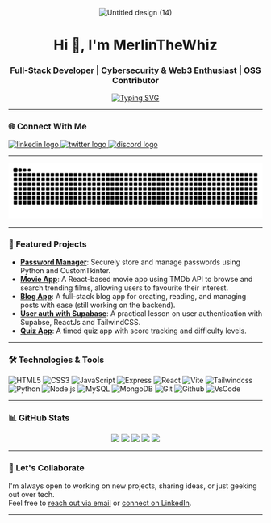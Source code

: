 <p align="center">
  <img width="1000" height="300" alt="Untitled design (14)" src="https://github.com/user-attachments/assets/ee15b17e-e54b-42fc-9f58-cf97bcd8a1aa" />
</p>

<h1 align="center">Hi 👋, I'm MerlinTheWhiz</h1>
<h3 align="center">Full-Stack Developer | Cybersecurity & Web3 Enthusiast | OSS Contributor</h3>

<p align="center">
  <a href="https://git.io/typing-svg">
    <img
      src="https://readme-typing-svg.demolab.com?font=Kanit&size=30&pause=1000&speed=45&color=008AFA&background=FAFAFA00&center=true&width=700&lines=Your+Next+Favourite+Developer;MerlinTheWhiz+at+your+Service+%F0%9F%A7%99%E2%80%8D%E2%99%82%EF%B8%8F;Design+Meets+Functionality;Your+Vision,+My+Craft;From+Idea+to+Product;Let%E2%80%99s+Build+Something+Legendary"
      alt="Typing SVG"
    />
  </a>
</p>


---

### 🌐 Connect With Me 
<div align="left">
  <a href="https://linkedin.com/in/michaelanokamcodes">
    <img src="https://raw.githubusercontent.com/maurodesouza/profile-readme-generator/master/src/assets/icons/social/linkedin/default.svg" width="52" height="40" alt="linkedin logo" />
  </a>
  <a href="https://x.com/michael_anokam">
    <img src="https://raw.githubusercontent.com/maurodesouza/profile-readme-generator/master/src/assets/icons/social/twitter/default.svg" width="52" height="40" alt="twitter logo" />
  </a>
  <a href="https://discordapp.com/users/1010640810695479309">
    <img src="https://raw.githubusercontent.com/maurodesouza/profile-readme-generator/master/src/assets/icons/social/discord/default.svg" width="52" height="40" alt="discord logo" />
  </a>
</div>

---

<div align="center">
  <img src="https://raw.githubusercontent.com/MerlinTheWhiz/MerlinTheWhiz/output/snake.svg" alt="Snake animation" />
</div>

---

### 🚀 Featured Projects

- [**Password Manager**](https://github.com/MerlinTheWhiz/password-manager): Securely store and manage passwords using Python and CustomTkinter.
- [**Movie App**](https://github.com/MerlinTheWhiz/movie-app): A React-based movie app using TMDb API to browse and search trending films, allowing users to favourite their interest.
- [**Blog App**](https://github.com/MerlinTheWhiz/Whizlog-Blog-app-): A full-stack blog app for creating, reading, and managing posts with ease (still working on the backend).
- [**User auth with Supabase**](https://github.com/MerlinTheWhiz/user-auth-with-supabase): A practical lesson on user authentication with Supabse, ReactJs and TailwindCSS.
- [**Quiz App**](https://github.com/MerlinTheWhiz/quiz-app): A timed quiz app with score tracking and difficulty levels.

---

### 🛠️ Technologies & Tools

  ![HTML5](https://img.shields.io/badge/-HTML5-orange?style=for-the-badge&logo=html5&logoColor=white) ![CSS3](https://img.shields.io/badge/-CSS3-blue?style=for-the-badge&logo=css3&logoColor=white) ![JavaScript](https://img.shields.io/badge/-JavaScript-yellow?style=for-the-badge&logo=javascript&logoColor=black) ![Express](https://img.shields.io/badge/-Express-indigo?style=for-the-badge&logo=express&logoColor=white) ![React](https://img.shields.io/badge/-React-blue?style=for-the-badge&logo=react&logoColor=white) ![Vite](https://img.shields.io/badge/-Vite-yellow?style=for-the-badge&logo=vite&logoColor=white) ![Tailwindcss](https://img.shields.io/badge/-Tailwindcss-blue?style=for-the-badge&logo=tailwindcss&logoColor=white) ![Python](https://img.shields.io/badge/-Python-red?style=for-the-badge&logo=python&logoColor=black) ![Node.js](https://img.shields.io/badge/-Node.js-green?style=for-the-badge&logo=node.js&logoColor=white) ![MySQL](https://img.shields.io/badge/-MySQL-red?style=for-the-badge&logo=mysql&logoColor=black) ![MongoDB](https://img.shields.io/badge/-MongoDB-green?style=for-the-badge&logo=mongodb&logoColor=white) ![Git](https://img.shields.io/badge/-Git-red?style=for-the-badge&logo=git&logoColor=black) ![Github](https://img.shields.io/badge/-Github-black?style=for-the-badge&logo=github&logoColor=white) ![VsCode](https://img.shields.io/badge/-VsCode-blue?style=for-the-badge&logo=vscode&logoColor=black)

---

### 📊 GitHub Stats
<div align="center">
  <img src="https://github-readme-stats.vercel.app/api?username=MerlinTheWhiz&show_icons=true&count_private=true&bg_color=0d1117&title_color=00aaff&text_color=ffffff&icon_color=00aaff" height="150" />
  
  <img src="https://github-readme-stats.vercel.app/api/top-langs/?username=MerlinTheWhiz&layout=compact&bg_color=0d1117&title_color=00aaff&text_color=ffffff&icon_color=00aaff" height="150" />
  
  <img src="https://streak-stats.demolab.com?user=MerlinTheWhiz&background=0d1117&ring=00aaff&fire=00aaff&currStreakLabel=00aaff&currStreakNum=ffffff&sideNums=ffffff&sideLabels=00aaff&dates=ffffff" height="150" />
  
  <img src="https://github-profile-trophy.vercel.app/?username=MerlinTheWhiz&theme=darkhub&title=00aaff&margin-w=15" height="150" />
  
  <img src="https://github-readme-activity-graph.vercel.app/graph?username=MerlinTheWhiz&radius=16&bg_color=0d1117&color=00aaff&line=00aaff&point=ffffff&area=true&hide_border=true" height="300" />
</div>


---


### 🤝 Let's Collaborate

I'm always open to working on new projects, sharing ideas, or just geeking out over tech.  
Feel free to [reach out via email](mailto:toei.pattarapong@gmail.com) or [connect on LinkedIn](https://linkedin.com/in/michael-anokam-3a0773293).

---

